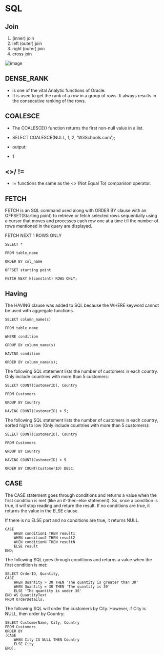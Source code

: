 # SQL

## Join
1. (inner) join
2. left (outer) join
3. right (outer) join
4. cross join

![image](https://user-images.githubusercontent.com/79159894/162604926-3d1f6e35-1b98-4afb-a385-0a77deca0cd9.png)


## DENSE_RANK
-  is one of the vital Analytic functions of Oracle. 
-  It is used to get the rank of a row in a group of rows. It always results in the consecutive ranking of the rows.

## COALESCE
- The COALESCE() function returns the first non-null value in a list.
- SELECT COALESCE(NULL, 1, 2, 'W3Schools.com');

- output:
- 1

##  <>/ != 

- != functions the same as the <> (Not Equal To) comparison operator.

## FETCH
FETCH is an SQL command used along with ORDER BY clause with an OFFSET(Starting point) to retrieve or fetch selected rows sequentially using a cursor that moves and processes each row one at a time till the number of rows mentioned in the query are displayed.

FETCH NEXT 1 ROWS ONLY
```
SELECT *

FROM table_name

ORDER BY col_name

OFFSET starting point

FETCH NEXT k(constant) ROWS ONLY;
```
## Having

The HAVING clause was added to SQL because the WHERE keyword cannot be used with aggregate functions.
```
SELECT column_name(s)

FROM table_name

WHERE condition

GROUP BY column_name(s)

HAVING condition

ORDER BY column_name(s);
```


The following SQL statement lists the number of customers in each country. Only include countries with more than 5 customers:

```
SELECT COUNT(CustomerID), Country

FROM Customers

GROUP BY Country

HAVING COUNT(CustomerID) > 5;
```

The following SQL statement lists the number of customers in each country, sorted high to low (Only include countries with more than 5 customers):

```
SELECT COUNT(CustomerID), Country

FROM Customers

GROUP BY Country

HAVING COUNT(CustomerID) > 5

ORDER BY COUNT(CustomerID) DESC;
```


## CASE
The CASE statement goes through conditions and returns a value when the first condition is met (like an if-then-else statement). So, once a condition is true, it will stop reading and return the result. If no conditions are true, it returns the value in the ELSE clause.

If there is no ELSE part and no conditions are true, it returns NULL.
```
CASE
    WHEN condition1 THEN result1
    WHEN condition2 THEN result2
    WHEN conditionN THEN resultN
    ELSE result
END;
```

The following SQL goes through conditions and returns a value when the first condition is met:

```
SELECT OrderID, Quantity,
CASE
    WHEN Quantity > 30 THEN 'The quantity is greater than 30'
    WHEN Quantity = 30 THEN 'The quantity is 30'
    ELSE 'The quantity is under 30'
END AS QuantityText
FROM OrderDetails;
```
The following SQL will order the customers by City. However, if City is NULL, then order by Country:

```
SELECT CustomerName, City, Country
FROM Customers
ORDER BY
(CASE
    WHEN City IS NULL THEN Country
    ELSE City
END);

```
